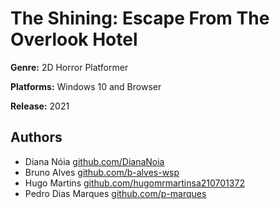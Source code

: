 # The Shining: Escape From The Overlook Hotel

**Genre:** 2D Horror Platformer

**Platforms:** Windows 10 and Browser

**Release:** 2021

## Authors

- Diana Nóia  [github.com/DianaNoia](https://github.com/DianaNoia "Diana's GitHub profile")
- Bruno Alves  [github.com/b-alves-wsp](https://github.com/b-alves-wsp "Bruno's GitHub profile")
- Hugo Martins [github.com/hugomrmartinsa210701372](https://github.com/hugomrmartinsa210701372 "Hugo's Github profile")
- Pedro Dias Marques  [github.com/p-marques](https://github.com/p-marques "Pedro's GitHub profile")